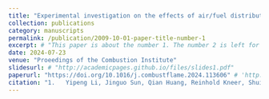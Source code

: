 ```yaml
---
title: "Experimental investigation on the effects of air/fuel distribution on stability limit and NOx emission of NH3/CH4 flame"
collection: publications
category: manuscripts
permalink: /publication/2009-10-01-paper-title-number-1
excerpt: # "This paper is about the number 1. The number 2 is left for future work."
date: 2024-07-23
venue: "Proeedings of the Combustion Institute"
slidesurl: # "http://academicpages.github.io/files/slides1.pdf"
paperurl: "https://doi.org/10.1016/j.combustflame.2024.113606" # 'http://academicpages.github.io/files/paper1.pdf'
citation: "1.	Yipeng Li, Jinguo Sun, Qian Huang, Reinhold Kneer, Shuiqing Li*. Experimental investigation on the effects of air/fuel distribution on stability limit and NO_x emission of NH_3/CH_4 flame. <i>Combustion and Flame</i> 268 (2024): 113606." #"Your Name, You. (2009). &quot;Paper Title Number 1.&quot; <i>Journal 1</i>. 1(1)."
---
```


<!-- The contents above will be part of a list of publications, if the user clicks the link for the publication than the contents of section will be rendered as a full page, allowing you to provide more information about the paper for the reader. When publications are displayed as a single page, the contents of the above "citation" field will automatically be included below this section in a smaller font.
 -->
